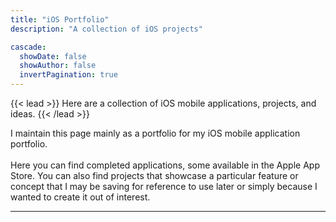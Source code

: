 ```yaml
---
title: "iOS Portfolio"
description: "A collection of iOS projects"

cascade:
  showDate: false
  showAuthor: false
  invertPagination: true
---
```


{{< lead >}}
Here are a collection of iOS mobile applications, projects, and ideas.
{{< /lead >}}

I maintain this page mainly as a portfolio for my iOS mobile application portfolio. 
<br><br>
Here you can find completed applications, some available in the Apple App Store. You can also find projects that showcase a particular feature or concept that I may be saving for reference to use later or simply because I wanted to create it out of interest.

---